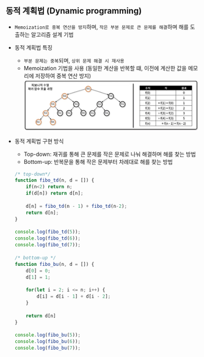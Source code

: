 ## 동적 계획법 (Dynamic programming)
- `Memoization로 중복 연산을 방지`하며, `작은 부분 문제로 큰 문제를 해결`하며 해를 도출하는 알고리즘 설계 기법
- 동적 계획법 특징
    - `부분 문제는 중복`되며, `상위 문제 해결 시 재사용`
    - Memoization 기법을 사용 (동일한 계산을 반복할 떄, 이전에 계산한 값을 메모리에 저장하여 중복 연산 방지)
    ![img](../../images/DP.PNG)

- 동적 계획법 구현 방식
    - Top-down: 재귀를 통해 큰 문제를 작은 문제로 나눠 해결하며 해를 찾는 방법
    - Bottom-up: 반복문을 통해 작은 문제부터 차례대로 해를 찾는 방법
    ```javascript
    /* top-down*/
    function fibo_td(n, d = []) {
        if(n<2) return n;
        if(d[n]) return d[n];

        d[n] = fibo_td(n - 1) + fibo_td(n-2);
        return d[n];
    }

    console.log(fibo_td(5));
    console.log(fibo_td(6));
    console.log(fibo_td(7));

    /* bottom-up */
    function fibo_bu(n, d = []) {
        d[0] = 0;
        d[1] = 1;

        for(let i = 2; i <= n; i++) {
            d[i] = d[i - 1] + d[i - 2];
        }

        return d[n]
    } 

    console.log(fibo_bu(5));
    console.log(fibo_bu(6));
    console.log(fibo_bu(7));
    ```
